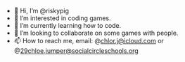 - 👋 Hi, I’m @riskypig
- 👀 I’m interested in coding games.
- 🌱 I’m currently learning how to code.
- 💞️ I’m looking to collaborate on some games with people.
- 📫 How to reach me, email: @chlor.j@icloud.com or @29chloe.jumper@socialcircleschools.org

<!---
riskypig/riskypig is a ✨ special ✨ repository because its `README.md` (this file) appears on your GitHub profile.
You can click the Preview link to take a look at your changes.
--->
